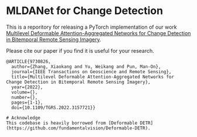 # MLDANet for Change Detection

This is a reporitory for releasing a PyTorch implementation of our work [Multilevel Deformable Attention-Aggregated Networks for Change Detection in Bitemporal Remote Sensing Imagery](https://ieeexplore.ieee.org/abstract/document/9730826).

Please cite our paper if you find it is useful for your research.

```
@ARTICLE{9730826,
  author={Zhang, Xiaokang and Yu, Weikang and Pun, Man-On},
  journal={IEEE Transactions on Geoscience and Remote Sensing}, 
  title={Multilevel Deformable Attention-Aggregated Networks for Change Detection in Bitemporal Remote Sensing Imagery}, 
  year={2022},
  volume={},
  number={},
  pages={1-1},
  doi={10.1109/TGRS.2022.3157721}}
  
# Acknowledge
This codebase is heavily borrowed from [Deformable DETR](https://github.com/fundamentalvision/Deformable-DETR).


  ```
